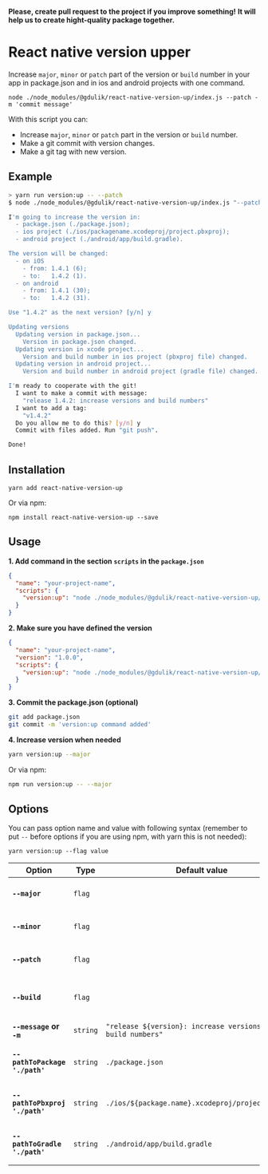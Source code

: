 **Please, create pull request to the project if you improve something!**
**It will help us to create hight-quality package together.**

# React native version upper
Increase `major`, `minor` or `patch` part of the version or `build` number in your app in package.json and in ios and android projects with one command.
```
node ./node_modules/@gdulik/react-native-version-up/index.js --patch -m 'commit message'
```

With this script you can:
- Increase `major`, `minor` or `patch` part in the version or `build` number.
- Make a git commit with version changes.
- Make a git tag with new version.

## Example
```bash
> yarn run version:up -- --patch
$ node ./node_modules/@gdulik/react-native-version-up/index.js "--patch"

I'm going to increase the version in:
  - package.json (./package.json);
  - ios project (./ios/packagename.xcodeproj/project.pbxproj);
  - android project (./android/app/build.gradle).

The version will be changed:
  - on iOS
    - from: 1.4.1 (6);
    - to:   1.4.2 (1).
  - on android
    - from: 1.4.1 (30);
    - to:   1.4.2 (31).

Use "1.4.2" as the next version? [y/n] y

Updating versions
  Updating version in package.json...
    Version in package.json changed.
  Updating version in xcode project...
    Version and build number in ios project (pbxproj file) changed.
  Updating version in android project...
    Version and build number in android project (gradle file) changed.

I'm ready to cooperate with the git!
  I want to make a commit with message:
    "release 1.4.2: increase versions and build numbers"
  I want to add a tag:
    "v1.4.2"
  Do you allow me to do this? [y/n] y
  Commit with files added. Run "git push".

Done!
```

## Installation
```
yarn add react-native-version-up
```

Or via npm:
```
npm install react-native-version-up --save
```

## Usage
**1. Add command in the section `scripts` in the `package.json`**
```json
{
  "name": "your-project-name",
  "scripts": {
    "version:up": "node ./node_modules/@gdulik/react-native-version-up/index.js"
  }
}
```

**2. Make sure you have defined the version**
```json
{
  "name": "your-project-name",
  "version": "1.0.0",
  "scripts": {
    "version:up": "node ./node_modules/@gdulik/react-native-version-up/index.js"
  }
}
```

**3. Commit the package.json (optional)**
```bash
git add package.json
git commit -m 'version:up command added'
```

**4. Increase version when needed**
```bash
yarn version:up --major
```

Or via npm:
```bash
npm run version:up -- --major
```
## Options
You can pass option name and value with following syntax (remember to put `--` before options if you are using npm, with yarn this is not needed):
```
yarn version:up --flag value
```

| **Option** | **Type** | **Default value** | **Description** |
|------------|----------|-------------------|-----------------|
| **`--major`** | `flag` | | Increase `major` version:<br/>**0**.0.0 -> **1**.0.0 |
| **`--minor`** | `flag` | | Increase `minor` version:<br/>0.**0**.0 -> 0.**1**.0 |
| **`--patch`** | `flag` | | Increase `patch` version:<br/>0.0.**0** -> 0.0.**1** |
| **`--build`** | `flag` | | Increase `build` number:<br/>0.0.0(**1**) -> 0.0.0(**2**) |
| **`--message` or `-m`** | `string` | `"release ${version}: increase versions and build numbers"` | Custom commit message. |
| **`--pathToPackage './path'`** | `string` | `./package.json` | Path to `package.json` file in your project. |
| **`--pathToPbxproj './path'`** | `string` | `./ios/${package.name}.xcodeproj/project.pbxproj` | Path to `project.pbxproj` file (ios project). |
| **`--pathToGradle './path'`** | `string` | `./android/app/build.gradle` | Path to `build.gradle` file (android project). |
